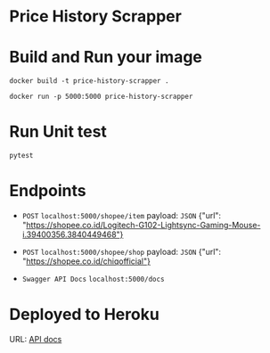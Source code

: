 # Price History Scrapper

# Build and Run your image

```
docker build -t price-history-scrapper .
```

```
docker run -p 5000:5000 price-history-scrapper
```

# Run Unit test

```
pytest
```

# Endpoints

- `POST` `localhost:5000/shopee/item`
  payload: `JSON` {"url": "https://shopee.co.id/Logitech-G102-Lightsync-Gaming-Mouse-i.39400356.3840449468"}
  
- `POST` `localhost:5000/shopee/shop`
  payload: `JSON` {"url": "https://shopee.co.id/chiqofficial"}
  
- `Swagger API Docs` `localhost:5000/docs`

# Deployed to Heroku

URL: [API docs](https://scrapper-harga.herokuapp.com/docs)
